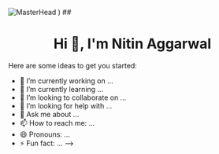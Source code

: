


![MasterHead](https://raw.githubusercontent.com/UsamaSarwar/UsamaSarwar/main/images/coding.gif)
)
##<h1 align="center">Hi 👋, I'm Nitin Aggarwal</h1>
Here are some ideas to get you started:

- 🔭 I’m currently working on ...
- 🌱 I’m currently learning ...
- 👯 I’m looking to collaborate on ...
- 🤔 I’m looking for help with ...
- 💬 Ask me about ...
- 📫 How to reach me: ...
- 😄 Pronouns: ...
- ⚡ Fun fact: ...
-->
